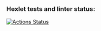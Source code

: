 ### Hexlet tests and linter status:
[![Actions Status](https://github.com/GitUserMaxim/php-project-48/actions/workflows/hexlet-check.yml/badge.svg)](https://github.com/GitUserMaxim/php-project-48/actions)